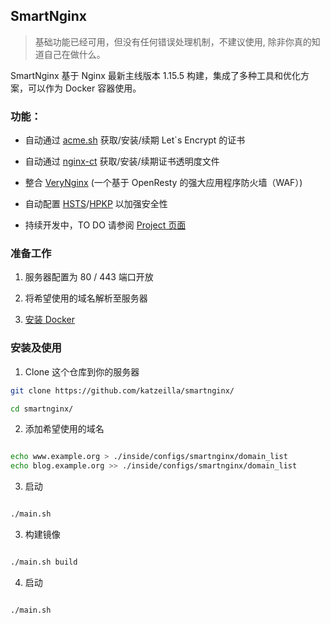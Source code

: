 ## SmartNginx

> 基础功能已经可用，但没有任何错误处理机制，不建议使用, 除非你真的知道自己在做什么。

SmartNginx 基于 Nginx 最新主线版本 1.15.5 构建，集成了多种工具和优化方案，可以作为 Docker 容器使用。

### 功能：

* 自动通过 [acme.sh](https://github.com/Neilpang/acme.sh) 获取/安装/续期 Let\`s Encrypt 的证书 
* 自动通过 [nginx-ct](https://github.com/grahamedgecombe/nginx-ct) 获取/安装/续期证书透明度文件
* 整合 [VeryNginx](https://github.com/alexazhou/VeryNginx) (一个基于 OpenResty 的强大应用程序防火墙（WAF）)
* 自动配置 [HSTS](https://en.wikipedia.org/wiki/HTTP_Strict_Transport_Security)/[HPKP](https://en.wikipedia.org/wiki/HTTP_Public_Key_Pinning) 以加强安全性

* 持续开发中，TO DO 请参阅 [Project 页面](https://github.com/Katzeilla/SmartNginx/projects/1)

### 准备工作

1. 服务器配置为 80 / 443 端口开放

2. 将希望使用的域名解析至服务器

3. [安装 Docker](https://docs.docker.com/engine/installation/#server)

### 安装及使用

1. Clone 这个仓库到你的服务器

```bash
git clone https://github.com/katzeilla/smartnginx/

cd smartnginx/

```

2. 添加希望使用的域名

```bash

echo www.example.org > ./inside/configs/smartnginx/domain_list
echo blog.example.org >> ./inside/configs/smartnginx/domain_list

```
3. 启动

```bash

./main.sh
```

3. 构建镜像

```bash

./main.sh build

```
4. 启动

```bash

./main.sh

```

